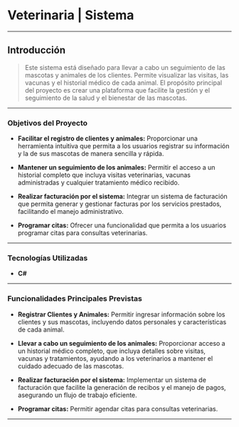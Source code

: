 ﻿# Veterinaria | Sistema

---

## Introducción

>Este sistema está diseñado para llevar a cabo un seguimiento de las mascotas y animales de los clientes. Permite visualizar las visitas, las vacunas y el historial médico de cada animal. El propósito principal del proyecto es crear una plataforma que facilite la gestión y el seguimiento de la salud y el bienestar de las mascotas.

---

### Objetivos del Proyecto

- **Facilitar el registro de clientes y animales:** Proporcionar una herramienta intuitiva que permita a los usuarios registrar su información y la de sus mascotas de manera sencilla y rápida.

- **Mantener un seguimiento de los animales:** Permitir el acceso a un historial completo que incluya visitas veterinarias, vacunas administradas y cualquier tratamiento médico recibido.

- **Realizar facturación por el sistema:** Integrar un sistema de facturación que permita generar y gestionar facturas por los servicios prestados, facilitando el manejo administrativo.

- **Programar citas:** Ofrecer una funcionalidad que permita a los usuarios programar citas para consultas veterinarias.

---

### Tecnologías Utilizadas

- **C#** 

---

### Funcionalidades Principales Previstas

- **Registrar Clientes y Animales:** Permitir ingresar información sobre los clientes y sus mascotas, incluyendo datos personales y características de cada animal.

- **Llevar a cabo un seguimiento de los animales:** Proporcionar acceso a un historial médico completo, que incluya detalles sobre visitas, vacunas y tratamientos, ayudando a los veterinarios a mantener el cuidado adecuado de las mascotas.

- **Realizar facturación por el sistema:** Implementar un sistema de facturación que facilite la generación de recibos y el manejo de pagos, asegurando un flujo de trabajo eficiente.

- **Programar citas:** Permitir agendar citas para consultas veterinarias.

---